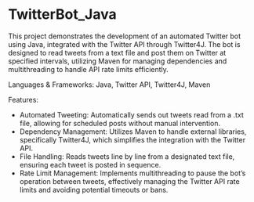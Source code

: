 # TwitterBot_Java

This project demonstrates the development of an automated Twitter bot using Java, integrated with the Twitter API through Twitter4J. The bot is designed to read tweets from a text file and post them on Twitter at specified intervals, utilizing Maven for managing dependencies and multithreading to handle API rate limits efficiently.

Languages & Frameworks: Java, Twitter API, Twitter4J, Maven

Features:
- Automated Tweeting: Automatically sends out tweets read from a .txt file, allowing for scheduled posts without manual intervention.
- Dependency Management: Utilizes Maven to handle external libraries, specifically Twitter4J, which simplifies the integration with the Twitter API.
- File Handling: Reads tweets line by line from a designated text file, ensuring each tweet is posted in sequence.
- Rate Limit Management: Implements multithreading to pause the bot’s operation between tweets, effectively managing the Twitter API rate limits and avoiding potential timeouts or bans.
  
